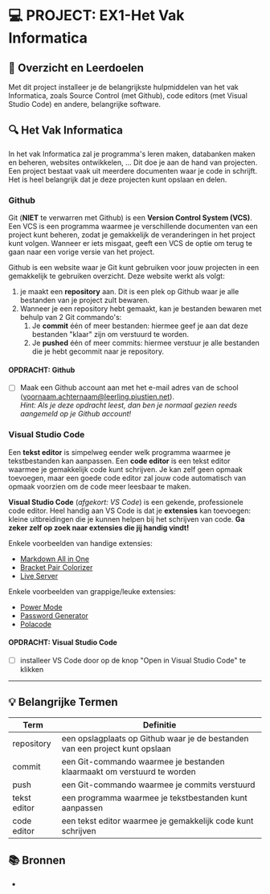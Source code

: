 # 💻 PROJECT: EX1-Het Vak Informatica

## 🥅 Overzicht en Leerdoelen

Met dit project installeer je de belangrijkste hulpmiddelen van het vak Informatica, zoals Source Control (met Github), code editors (met Visual Studio Code) en andere, belangrijke software.

## 🔍 Het Vak Informatica

In het vak Informatica zal je programma's leren maken, databanken maken en beheren, websites ontwikkelen, ... Dit doe je aan de hand van projecten. Een project bestaat vaak uit meerdere documenten waar je code in schrijft. Het is heel belangrijk dat je deze projecten kunt opslaan en delen.

### Github

Git (**NIET** te verwarren met Github) is een **Version Control System (VCS)**. Een VCS is een programma waarmee je verschillende documenten van een project kunt beheren, zodat je gemakkelijk de veranderingen in het project kunt volgen. Wanneer er iets misgaat, geeft een VCS de optie om terug te gaan naar een vorige versie van het project. 

Github is een website waar je Git kunt gebruiken voor jouw projecten in een gemakkelijk te gebruiken overzicht. Deze website werkt als volgt:

 1. je maakt een **repository** aan. Dit is een plek op Github waar je alle bestanden van je project zult bewaren. 
 2. Wanneer je een repository hebt gemaakt, kan je bestanden bewaren met behulp van 2 Git commando's:
    1. Je **commit** één of meer bestanden: hiermee geef je aan dat deze bestanden "klaar" zijn om verstuurd te worden.
    2. Je **pushed** één of meer commits: hiermee verstuur je alle bestanden die je hebt gecommit naar je repository.

#### OPDRACHT: Github

 - [ ] Maak een Github account aan met het e-mail adres van de school (voornaam.achternaam@leerling.piustien.net).\
       *Hint: Als je deze opdracht leest, dan ben je normaal gezien reeds aangemeld op je Github account!*

### Visual Studio Code

Een **tekst editor** is simpelweg eender welk programma waarmee je tekstbestanden kan aanpassen. Een **code editor** is een tekst editor waarmee je gemakkelijk code kunt schrijven. Je kan zelf geen opmaak toevoegen, maar een goede code editor zal jouw code automatisch van opmaak voorzien om de code meer leesbaar te maken.

**Visual Studio Code** (*afgekort: VS Code*) is een gekende, professionele code editor. Heel handig aan VS Code is dat je **extensies** kan toevoegen: kleine uitbreidingen die je kunnen helpen bij het schrijven van code. **Ga zeker zelf op zoek naar extensies die jij handig vindt!**

Enkele voorbeelden van handige extensies:
 - [Markdown All in One](https://marketplace.visualstudio.com/items?itemName=yzhang.markdown-all-in-one)
 - [Bracket Pair Colorizer](https://marketplace.visualstudio.com/items?itemName=CoenraadS.bracket-pair-colorizer)
 - [Live Server](https://marketplace.visualstudio.com/items?itemName=ritwickdey.LiveServer)

Enkele voorbeelden van grappige/leuke extensies:
 - [Power Mode](https://marketplace.visualstudio.com/items?itemName=hoovercj.vscode-power-mode)
 - [Password Generator](https://marketplace.visualstudio.com/items?itemName=ftonato.password-generator)
 - [Polacode](https://marketplace.visualstudio.com/items?itemName=pnp.polacode)

#### OPDRACHT: Visual Studio Code

 - [ ] installeer VS Code door op de knop "Open in Visual Studio Code" te klikken

---

## 💡 Belangrijke Termen

| Term         | Definitie                                                                    |
| ------------ | ---------------------------------------------------------------------------- |
| repository   | een opslagplaats op Github waar je de bestanden van een project kunt opslaan |
| commit       | een Git-commando waarmee je bestanden klaarmaakt om verstuurd te worden      |
| push         | een Git-commando waarmee je commits verstuurd                                |
| tekst editor | een programma waarmee je tekstbestanden kunt aanpassen                       |
| code editor  | een tekst editor waarmee je gemakkelijk code kunt schrijven                  |


## 📚 Bronnen

 - 
